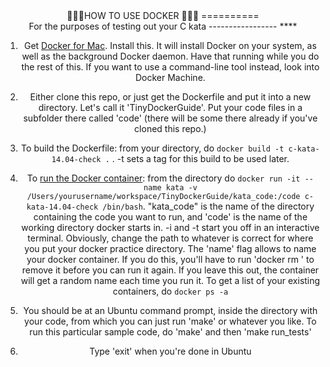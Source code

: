 <center>💖💖🐳HOW TO USE DOCKER 🐳💖💖
==========
<center>  For the purposes of testing out your C kata
-----------------
****

1. Get [Docker for Mac](https://docs.docker.com/docker-for-mac/). Install this. It will install Docker on your system, as well as the background Docker daemon. Have that running while you do the rest of this. If you want to use a command-line tool instead, look into Docker Machine.

2. Either clone this repo, or just get the Dockerfile and put it into a new directory. Let's call it 'TinyDockerGuide'. Put your code files in a subfolder there called 'code' (there will be some there already if you've cloned this repo.)

3. To build the Dockerfile: from your directory, do
`docker build -t c-kata-14.04-check .` . -t sets a tag for this build to be used later.

4. To [run the Docker container](https://docs.docker.com/engine/tutorials/dockerizing/): from the directory do
`docker run -it --name kata -v /Users/yourusername/workspace/TinyDockerGuide/kata_code:/code c-kata-14.04-check /bin/bash`. "kata_code" is the name of the directory containing the code you want to run, and 'code' is the name of the working directory docker starts in. -i and -t start you off in an interactive terminal. Obviously, change the path to whatever is correct for where you put your docker practice directory. The 'name' flag allows to name your docker container. If you do this, you'll have to run 'docker rm <container name>' to remove it before you can run it again. If you leave this out, the container will get a random name each time you run it. To get a list of your existing containers, do `docker ps -a`

5. You should be at an Ubuntu command prompt, inside the directory with your code, from which you can just run 'make' or whatever you like.  To run this particular sample code, do 'make' and then 'make run_tests'

6. Type 'exit' when you're done in Ubuntu
